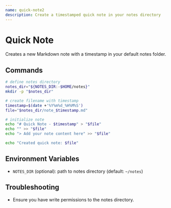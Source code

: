 ```yaml
---
name: quick-note2
description: Create a timestamped quick note in your notes directory
---
```


# Quick Note

Creates a new Markdown note with a timestamp in your default notes folder.

## Commands

```bash
# define notes directory
notes_dir="${NOTES_DIR:-$HOME/notes}"
mkdir -p "$notes_dir"

# create filename with timestamp
timestamp=$(date +'%Y%m%d_%H%M%S')
file="$notes_dir/note_$timestamp.md"

# initialize note
echo "# Quick Note - $timestamp" > "$file"
echo "" >> "$file"
echo "> Add your note content here" >> "$file"

echo "Created quick note: $file"
```

## Environment Variables

- `NOTES_DIR` (optional): path to notes directory (default: `~/notes`)

## Troubleshooting

- Ensure you have write permissions to the notes directory.
